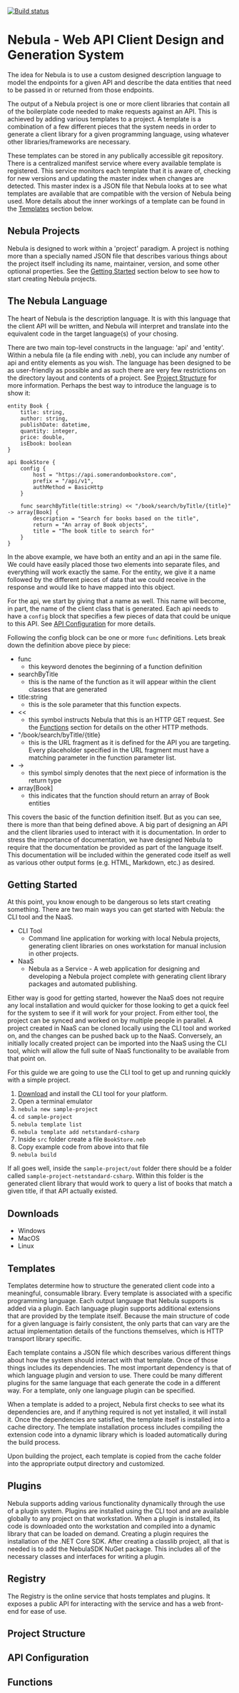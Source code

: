 [![Build status](https://ci.appveyor.com/api/projects/status/v1mttld1coaxortg/branch/develop?svg=true)](https://ci.appveyor.com/project/JasonMiesionczek/nebula/branch/develop)

Nebula - Web API Client Design and Generation System
====================================================
The idea for Nebula is to use a custom designed description language to model the endpoints for a given API and describe the data entities that need to be passed in or returned from those endpoints. 

The output of a Nebula project is one or more client libraries that contain all of the boilerplate code needed to make requests against an API. This is achieved by adding various templates to a project. A template is a combination of a few different pieces that the system needs in order to generate a client library for a given programming language, using whatever other libraries/frameworks are necessary.

These templates can be stored in any publically accessible git repository. There is a centralized manifest service where every available template is registered. This service monitors each template that it is aware of, checking for new versions and updating the master index when changes are detected. This master index is a JSON file that Nebula looks at to see what templates are available that are compatible with the version of Nebula being used. More details about the inner workings of a template can be found in the [Templates](#templates) section below.

## Nebula Projects

Nebula is designed to work within a 'project' paradigm. A project is nothing more than a specially named JSON file that describes various things about the project itself including its name, maintainer, version, and some other optional properties. See the [Getting Started](#getting-started) section below to see how to start creating Nebula projects.

## The Nebula Language

The heart of Nebula is the description language. It is with this language that the client API will be written, and Nebula will interpret and translate into the equivalent code in the target language(s) of your chosing.

There are two main top-level constructs in the language: 'api' and 'entity'. Within a nebula file (a file ending with .neb), you can include any number of api and entity elements as you wish. The language has been designed to be as user-friendly as possible and as such there are very few restrictions on the directory layout and contents of a project. See [Project Structure](#project-structure) for more information. Perhaps the best way to introduce the language is to show it:

```
entity Book {
    title: string,
    author: string,
    publishDate: datetime,
    quantity: integer,
    price: double,
    isEbook: boolean
}

api BookStore {
    config {
        host = "https://api.somerandombookstore.com",
        prefix = "/api/v1",
        authMethod = BasicHttp
    }

    func searchByTitle(title:string) << "/book/search/byTitle/{title}" -> array[Book] {
        description = "Search for books based on the title",
        return = "An array of Book objects",
        title = "The book title to search for"
    }
}
```

In the above example, we have both an entity and an api in the same file. We could have easily placed those two elements into separate files, and everything will work exactly the same. For the entity, we give it a name followed
by the different pieces of data that we could receive in the response and would like to have mapped into this object.

For the api, we start by giving that a name as well. This name will become, in part, the name of the client class that is generated. Each api needs to have a `config` block that specifies a few pieces of data that could be unique to this API. See [API Configuration](#api-configuration) for more details.

Following the config block can be one or more `func` definitions. Lets break down the definition above piece by piece:

* func
    * this keyword denotes the beginning of a function definition
* searchByTitle
    * this is the name of the function as it will appear within the client classes that are generated
* title:string
    * this is the sole parameter that this function expects.
* <<
    * this symbol instructs Nebula that this is an HTTP GET request. See the [Functions](#functions) section for details on the other HTTP methods.
* "/book/search/byTitle/{title}
    * this is the URL fragment as it is defined for the API you are targeting. Every placeholder specified in the URL fragment must have a matching parameter in the function parameter list.
* ->
    * this symbol simply denotes that the next piece of information is the return type
* array[Book]
    * this indicates that the function should return an array of Book entities

This covers the basic of the function definition itself. But as you can see, there is more than that being defined above. A big part of designing an API and the client libraries used to interact with it is documentation. In order to 
stress the importance of documentation, we have designed Nebula to require that the documentation be provided as part of the language itself. This documentation will be included within the generated code itself as well as various other output forms (e.g. HTML, Markdown, etc.) as desired. 

## Getting Started

At this point, you know enough to be dangerous so lets start creating something. There are two main ways you can get started with Nebula: the CLI tool and the NaaS. 

* CLI Tool
    * Command line application for working with local Nebula projects, generating client libraries on ones workstation for manual inclusion in other projects.
* NaaS
    * Nebula as a Service - A web application for designing and developing a Nebula project complete with generating client library packages and automated publishing.

Either way is good for getting started, however the NaaS does not require any local installation and would quicker for those looking to get a quick feel for the system to see if it will work for your project. From either tool, the project can be synced and worked on by multiple people in parallel. A project created in NaaS can be cloned locally using the CLI tool and worked on, and the changes can be pushed back up to the NaaS. Conversely, an initially locally created project can be imported into the NaaS using the CLI tool, which will allow the full suite of NaaS functionality to be available from that point on.

For this guide we are going to use the CLI tool to get up and running quickly with a simple project.

1. [Download](#downloads) and install the CLI tool for your platform.
2. Open a terminal emulator
3. `nebula new sample-project`
4. `cd sample-project`
5. `nebula template list`
6. `nebula template add netstandard-csharp`
7. Inside `src` folder create a file `BookStore.neb`
8. Copy example code from above into that file
9. `nebula build`

If all goes well, inside the `sample-project/out` folder there should be a folder called `sample-project-netstandard-csharp`. Within this folder is the generated client library that would work to query a list of books that match a given title, if that API actually existed. 

## Downloads

* Windows
* MacOS
* Linux

## Templates

Templates determine how to structure the generated client code into a meaningful, consumable library. Every template is associated with a specific programming language. Each output language that Nebula supports is added via a plugin. Each language plugin supports additional extensions that are provided by the template itself. Because the main structure of code for a given language is fairly consistent, the only parts that can vary are the actual implementation details of the functions themselves, which is HTTP transport library specific. 

Each template contains a JSON file which describes various different things about how the system should interact with that template. Once of those things includes its dependencies. The most important dependency is that of which language plugin and version to use. There could be many different plugins for the same language that each generate the code in a different way. For a template, only one language plugin can be specified.

When a template is added to a project, Nebula first checks to see what its dependencies are, and if anything required is not yet installed, it will install it. Once the dependencies are satisfied, the template itself is installed into a cache directory. The template installation process includes compiling the extension code into a dynamic library which is loaded automatically during the build process.

Upon building the project, each template is copied from the cache folder into the appropriate output directory and customized. 

## Plugins

Nebula supports adding various functionality dynamically through the use of a plugin system. Plugins are installed using the CLI tool and are available globally to any project on that workstation. When a plugin is installed, its code is downloaded onto the workstation and compiled into a dynamic library that can be loaded on demand. Creating a plugin requires the installation of the .NET Core SDK. After creating a classlib project, all that is needed is to add the NebulaSDK NuGet package. This includes all of the necessary classes and interfaces for writing a plugin.

## Registry

The Registry is the online service that hosts templates and plugins. It exposes a public API for interacting with the service and has a web front-end for ease of use.

## Project Structure

## API Configuration

## Functions